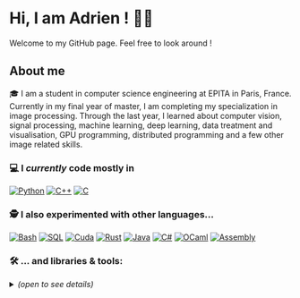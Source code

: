 # Hi, I am Adrien ! 👋😄 

Welcome to my GitHub page. Feel free to look around !

## About me

🎓 I am a student in computer science engineering at EPITA in Paris, France. Currently in my final year of master, I am completing my specialization in image processing. Through the last year, I learned about computer vision, signal processing, machine learning, deep learning, data treatment and visualisation, GPU programming, distributed programming and a few other image related skills.

### 💻 I *currently* code mostly in

[![Python](https://img.shields.io/badge/Python-3776AB?logo=Python&logoColor=white&style=for-the-badge)](https://en.wikipedia.org/wiki/Python_(programming_language))
[![C++](https://img.shields.io/badge/-C%2B%2B-red?style=for-the-badge&logo=cplusplus&logoColor=white)](https://en.wikipedia.org/wiki/C%2B%2B)
[![C](https://img.shields.io/badge/-C-green?style=for-the-badge&logo=c&logoColor=white)](https://en.wikipedia.org/wiki/C_(programming_language))

### 🕵️ I also experimented with other languages...
[![Bash](https://img.shields.io/badge/Bash-4EAA25?logo=GNU%20Bash&logoColor=white&style=for-the-badge)](https://en.wikipedia.org/wiki/Bash_(Unix_shell))
[![SQL](https://img.shields.io/badge/SQL-333333?style=for-the-badge)](https://en.wikipedia.org/wiki/SQL)
[![Cuda](https://img.shields.io/badge/Cuda-76B900?logo=Nvidia&logoColor=white&style=for-the-badge)](https://en.wikipedia.org/wiki/CUDA)
[![Rust](https://img.shields.io/badge/Rust-000000?logo=Rust&logoColor=white&style=for-the-badge)](https://en.wikipedia.org/wiki/Rust_(programming_language))
[![Java](https://img.shields.io/badge/Java-2596be.svg?style=for-the-badge&logo=openjdk&logoColor=white)](https://en.wikipedia.org/wiki/Java_(programming_language))
[![C#](https://img.shields.io/badge/C%23-239120.svg?style=for-the-badge&logo=c%20sharp&logoColor=white)](https://en.wikipedia.org/wiki/C_Sharp_(programming_language))
[![OCaml](https://img.shields.io/badge/OCaml-EC6813?style=for-the-badge&logo=ocaml&logoColor=white)](https://en.wikipedia.org/wiki/OCaml)
[![Assembly](https://img.shields.io/badge/Assembly-333333?style=for-the-badge&logo=assembly&logoColor=white)](https://en.wikipedia.org/wiki/Assembly_language)


### 🛠️ ... and libraries & tools:
<details>
  <summary><em>(open to see details)</em></summary>
  <br />
  
  - Python:
  
    [![Jupyter](https://img.shields.io/badge/-JUPYTER-F37626?style=for-the-badge&logo=jupyter&logoColor=white)](https://en.wikipedia.org/wiki/Project_Jupyter)
    [![NumPy](https://img.shields.io/badge/-NUMPY-013243?style=for-the-badge&logo=numpy&logoColor=white)](https://en.wikipedia.org/wiki/NumPy)
    [![pandas](https://img.shields.io/badge/-PANDAS-150458?style=for-the-badge&logo=pandas&logoColor=white)](https://en.wikipedia.org/wiki/Pandas_(software))
    [![OpenCV](https://img.shields.io/badge/-OpenCV-5C3EE8?logo=OpenCV&logoColor=white&style=for-the-badge)](https://en.wikipedia.org/wiki/OpenCV)
    [![Matplotlib](https://img.shields.io/badge/Matplotlib-2596be.svg?style=for-the-badge&logo=Matplotlib&logoColor=white)](https://en.wikipedia.org/wiki/Matplotlib)
    [![Plotly](https://img.shields.io/badge/Plotly-3F4F75?style=for-the-badge&logo=Plotly&logoColor=white)](https://en.wikipedia.org/wiki/Plotly)
    [![Vega Altair](https://img.shields.io/badge/Vega%20Altair-21b5f4.svg?style=for-the-badge&logo=Altair&logoColor=white)](https://en.wikipedia.org/wiki/Vega_and_Vega-Lite_visualisation_grammars)
    [![Scikit-learn](https://img.shields.io/badge/-Scikit%20Learn-F7931E?logo=scikit-learn&logoColor=white&style=for-the-badge)](https://en.wikipedia.org/wiki/Scikit-learn)
    [![Keras](https://img.shields.io/badge/-KERAS-D00000?style=for-the-badge&logo=keras&logoColor=white)](https://en.wikipedia.org/wiki/Keras)
    [![TensorFlow](https://img.shields.io/badge/-TENSORFLOW-FF6F00?style=for-the-badge&logo=tensorflow&logoColor=white)](https://en.wikipedia.org/wiki/TensorFlow)
    [![FastAPI](https://img.shields.io/badge/-FastAPI-009688?style=for-the-badge&logo=FastAPI&logoColor=white)](https://fastapi.tiangolo.com/)
    [![Gooey](https://img.shields.io/badge/-Gooey-5bc0eb?style=for-the-badge&logo=Gooey&logoColor=white)](https://github.com/chriskiehl/Gooey)
  
  - C++:
  
    [![Spdlog](https://img.shields.io/badge/-Spdlog-333333?style=for-the-badge&logo=Spdlog&logoColor=white)](https://github.com/gabime/spdlog)
    [![JSON for Modern C++](https://img.shields.io/badge/JSON-333333?style=for-the-badge)](https://json.nlohmann.me/)
  
  - Git:
  
    [![Git](https://img.shields.io/badge/Git-F05032?style=for-the-badge&logo=git&logoColor=white)](https://en.wikipedia.org/wiki/Git)
    [![Github](https://img.shields.io/badge/Github-181717?style=for-the-badge&logo=github&logoColor=white)](https://en.wikipedia.org/wiki/GitHub)
    [![Gitlab](https://img.shields.io/badge/Gitlab-fc6d26?style=for-the-badge&logo=gitlab&logoColor=white)](https://en.wikipedia.org/wiki/GitHub) <!--😉-->
  
  - Deployment :
  
    [![Docker](https://img.shields.io/badge/Docker-2496ED?style=for-the-badge&logo=docker&logoColor=white)](https://en.wikipedia.org/wiki/Docker_(software))
    [![Azure](https://img.shields.io/badge/Azure-0078D4?style=for-the-badge&logo=microsoft%20azure&logoColor=white)](https://en.wikipedia.org/wiki/Microsoft_Azure)
    
  
  - Build systems:
  
    [![Makefile](https://img.shields.io/badge/Makefile-333333?style=for-the-badge)](https://en.wikipedia.org/wiki/Make_(software)#Makefile)
    [![CMake](https://img.shields.io/badge/CMake-064F8C?style=for-the-badge&logo=CMake&logoColor=white)](https://en.wikipedia.org/wiki/CMake)
    [![Autotools](https://img.shields.io/badge/Autotools-A42E2B?style=for-the-badge&logo=GNU&logoColor=white)](https://en.wikipedia.org/wiki/GNU_Autotools)
  
  - SQL:
  
    [![PostgreSQL](https://img.shields.io/badge/PostgreSQL-4169E1?style=for-the-badge&logo=postgresql&logoColor=white)](https://en.wikipedia.org/wiki/PostgreSQL)
  
  - IDEs:
  
    [![Visual Studio Code](https://img.shields.io/badge/Visual%20Studio%20Code-007ACC?style=for-the-badge&logo=visual%20studio%20code&logoColor=white)](https://en.wikipedia.org/wiki/Visual_Studio_Code)
    [![IntelliJ IDEA](https://img.shields.io/badge/IntelliJ%20IDEA-e7475c?style=for-the-badge&logo=intellij%20idea&logoColor=white)](https://en.wikipedia.org/wiki/IntelliJ_IDEA)
  
    CLion
    [![Rider](https://img.shields.io/badge/Rider-002458?style=flat-square&logo=rider&logoColor=white)](https://www.jetbrains.com/rider/)
    [![PyCharm](https://img.shields.io/badge/PyCharm-dfedff?style=flat-square&logo=pycharm&logoColor=black)](https://www.jetbrains.com/pycharm/)
    [![Visual Studio](https://img.shields.io/badge/Visual%20Studio-dcd4f6?style=flat-square&logo=visual%20studio&logoColor=7252aa)](https://visualstudio.microsoft.com/)
  
  - Office tools:
  
    [![LaTeX](https://img.shields.io/badge/LaTeX-dfedff?style=flat-square&logo=latex&logoColor=black)]()
    Canva
  
  - Image editing tools:
  
    Lightroom
    [![Adobe Photoshop](https://img.shields.io/badge/Adobe%20
  
  - Graphics engines :
  
    Blender
    Unity
